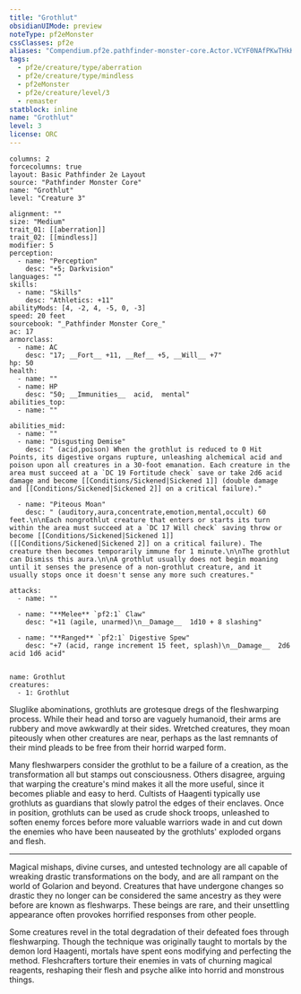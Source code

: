 ```yaml
---
title: "Grothlut"
obsidianUIMode: preview
noteType: pf2eMonster
cssClasses: pf2e
aliases: "Compendium.pf2e.pathfinder-monster-core.Actor.VCYF0NAfPKwTHkK1" 
tags:
  - pf2e/creature/type/aberration
  - pf2e/creature/type/mindless
  - pf2eMonster
  - pf2e/creature/level/3
  - remaster
statblock: inline
name: "Grothlut"
level: 3
license: ORC
---
```


```statblock
columns: 2
forcecolumns: true
layout: Basic Pathfinder 2e Layout
source: "Pathfinder Monster Core"
name: "Grothlut"
level: "Creature 3"

alignment: ""
size: "Medium"
trait_01: [[aberration]]
trait_02: [[mindless]]
modifier: 5
perception:
  - name: "Perception"
    desc: "+5; Darkvision"
languages: ""
skills:
  - name: "Skills"
    desc: "Athletics: +11"
abilityMods: [4, -2, 4, -5, 0, -3]
speed: 20 feet
sourcebook: "_Pathfinder Monster Core_"
ac: 17
armorclass:
  - name: AC
    desc: "17; __Fort__ +11, __Ref__ +5, __Will__ +7"
hp: 50
health:
  - name: ""
  - name: HP
    desc: "50; __Immunities__  acid,  mental"
abilities_top:
  - name: ""

abilities_mid:
  - name: ""
  - name: "Disgusting Demise"
    desc: " (acid,poison) When the grothlut is reduced to 0 Hit Points, its digestive organs rupture, unleashing alchemical acid and poison upon all creatures in a 30-foot emanation. Each creature in the area must succeed at a `DC 19 Fortitude check` save or take 2d6 acid damage and become [[Conditions/Sickened|Sickened 1]] (double damage and [[Conditions/Sickened|Sickened 2]] on a critical failure)."

  - name: "Piteous Moan"
    desc: " (auditory,aura,concentrate,emotion,mental,occult) 60 feet.\n\nEach nongrothlut creature that enters or starts its turn within the area must succeed at a `DC 17 Will check` saving throw or become [[Conditions/Sickened|Sickened 1]] ([[Conditions/Sickened|Sickened 2]] on a critical failure). The creature then becomes temporarily immune for 1 minute.\n\nThe grothlut can Dismiss this aura.\n\nA grothlut usually does not begin moaning until it senses the presence of a non-grothlut creature, and it usually stops once it doesn't sense any more such creatures."

attacks:
  - name: ""

  - name: "**Melee** `pf2:1` Claw"
    desc: "+11 (agile, unarmed)\n__Damage__  1d10 + 8 slashing"

  - name: "**Ranged** `pf2:1` Digestive Spew"
    desc: "+7 (acid, range increment 15 feet, splash)\n__Damage__  2d6 acid 1d6 acid"
 
```

```encounter-table
name: Grothlut
creatures:
  - 1: Grothlut
```



Sluglike abominations, grothluts are grotesque dregs of the fleshwarping process. While their head and torso are vaguely humanoid, their arms are rubbery and move awkwardly at their sides. Wretched creatures, they moan piteously when other creatures are near, perhaps as the last remnants of their mind pleads to be free from their horrid warped form.

Many fleshwarpers consider the grothlut to be a failure of a creation, as the transformation all but stamps out consciousness. Others disagree, arguing that warping the creature's mind makes it all the more useful, since it becomes pliable and easy to herd. Cultists of Haagenti typically use grothluts as guardians that slowly patrol the edges of their enclaves. Once in position, grothluts can be used as crude shock troops, unleashed to soften enemy forces before more valuable warriors wade in and cut down the enemies who have been nauseated by the grothluts' exploded organs and flesh.

* * *

Magical mishaps, divine curses, and untested technology are all capable of wreaking drastic transformations on the body, and are all rampant on the world of Golarion and beyond. Creatures that have undergone changes so drastic they no longer can be considered the same ancestry as they were before are known as fleshwarps. These beings are rare, and their unsettling appearance often provokes horrified responses from other people.

Some creatures revel in the total degradation of their defeated foes through fleshwarping. Though the technique was originally taught to mortals by the demon lord Haagenti, mortals have spent eons modifying and perfecting the method. Fleshcrafters torture their enemies in vats of churning magical reagents, reshaping their flesh and psyche alike into horrid and monstrous things.
